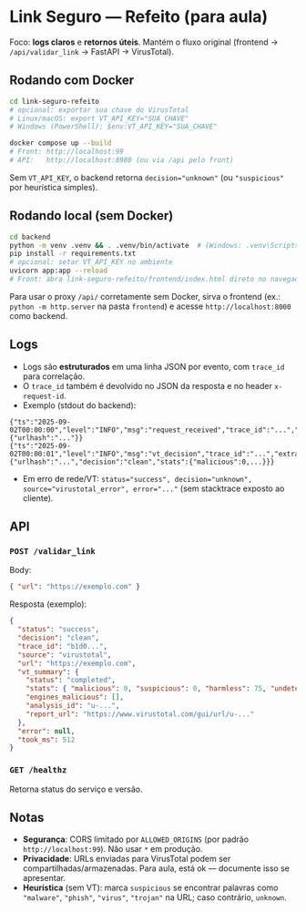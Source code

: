 
# Link Seguro — Refeito (para aula)

Foco: **logs claros** e **retornos úteis**. Mantém o fluxo original (frontend → `/api/validar_link` → FastAPI → VirusTotal).

## Rodando com Docker
```bash
cd link-seguro-refeito
# opcional: exportar sua chave do VirusTotal
# Linux/macOS: export VT_API_KEY="SUA_CHAVE"
# Windows (PowerShell): $env:VT_API_KEY="SUA_CHAVE"

docker compose up --build
# Front: http://localhost:99
# API:   http://localhost:8980 (ou via /api pelo front)
```
Sem `VT_API_KEY`, o backend retorna `decision="unknown"` (ou `"suspicious"` por heurística simples).

## Rodando local (sem Docker)
```bash
cd backend
python -m venv .venv && . .venv/bin/activate  # (Windows: .venv\Scripts\activate)
pip install -r requirements.txt
# opcional: setar VT_API_KEY no ambiente
uvicorn app:app --reload
# Front: abra link-seguro-refeito/frontend/index.html direto no navegador
```
Para usar o proxy `/api/` corretamente sem Docker, sirva o frontend (ex.: `python -m http.server` na pasta `frontend`) e acesse `http://localhost:8000` como backend.

## Logs
- Logs são **estruturados** em uma linha JSON por evento, com `trace_id` para correlação.
- O `trace_id` também é devolvido no JSON da resposta e no header `x-request-id`.
- Exemplo (stdout do backend):
```
{"ts":"2025-09-02T00:00:00","level":"INFO","msg":"request_received","trace_id":"...","extra":{"urlhash":"..."}}
{"ts":"2025-09-02T00:00:01","level":"INFO","msg":"vt_decision","trace_id":"...","extra":{"urlhash":"...","decision":"clean","stats":{"malicious":0,...}}}
```
- Em erro de rede/VT: `status="success", decision="unknown", source="virustotal_error", error="..."` (sem stacktrace exposto ao cliente).

## API
### `POST /validar_link`
Body:
```json
{ "url": "https://exemplo.com" }
```
Resposta (exemplo):
```json
{
  "status": "success",
  "decision": "clean",
  "trace_id": "b1d0...",
  "source": "virustotal",
  "url": "https://exemplo.com",
  "vt_summary": {
    "status": "completed",
    "stats": { "malicious": 0, "suspicious": 0, "harmless": 75, "undetected": 12 },
    "engines_malicious": [],
    "analysis_id": "u-...",
    "report_url": "https://www.virustotal.com/gui/url/u-..."
  },
  "error": null,
  "took_ms": 512
}
```

### `GET /healthz`
Retorna status do serviço e versão.

## Notas
- **Segurança**: CORS limitado por `ALLOWED_ORIGINS` (por padrão `http://localhost:99`). Não usar `*` em produção.
- **Privacidade**: URLs enviadas para VirusTotal podem ser compartilhadas/armazenadas. Para aula, está ok — documente isso se apresentar.
- **Heurística** (sem VT): marca `suspicious` se encontrar palavras como `"malware"`, `"phish"`, `"virus"`, `"trojan"` na URL; caso contrário, `unknown`.
